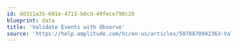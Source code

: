```yaml
---
id: dd311a35-601e-4713-b0cd-49fece790c20
blueprint: data
title: 'Validate Events with Observe'
source: 'https://help.amplitude.com/hc/en-us/articles/5078870942363-Validate-events-with-Observe'
---
```

